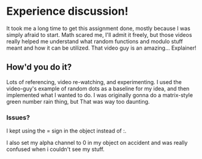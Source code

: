 # Experience discussion!
It took me a long time to get this assignment done, mostly because I was simply
afraid to start. Math scared me, I'll admit it freely, but those videos really
helped me understand what random functions and modulo stuff meant and how it
can be utilized. That video guy is an amazing... Explainer!
## How'd you do it?
Lots of referencing, video re-watching, and experimenting. I used the video-guy's
example of random dots as a baseline for my idea, and then implemented what I wanted
to do. I was originally gonna do a matrix-style green number rain thing, but That
was way too daunting.
### Issues?
I kept using the = sign in the object instead of :.

I also set my alpha channel to 0 in my object on accident and was really confused
when i couldn't see my stuff.

